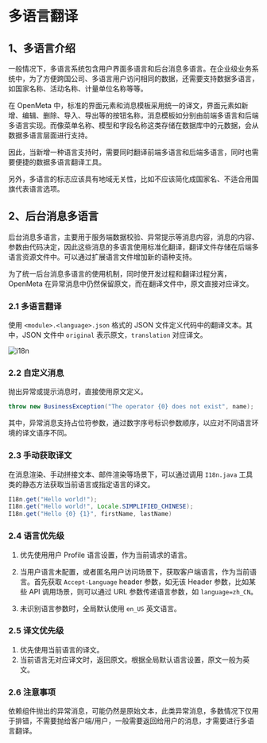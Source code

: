 # 多语言翻译

## 1、多语言介绍

一般情况下，多语言系统包含用户界面多语言和后台消息多语言。在企业级业务系统中，为了方便跨国公司、多语言用户访问相同的数据，还需要支持数据多语言，如国家名称、活动名称、计量单位名称等等。

在 OpenMeta 中，标准的界面元素和消息模板采用统一的译文，界面元素如新增、编辑、删除、导入、导出等的按钮名称，消息模板如分别由前端多语言和后端多语言实现。而像菜单名称、模型和字段名称这类存储在数据库中的元数据，会从数据多语言层面进行支持。

因此，当新增一种语言支持时，需要同时翻译前端多语言和后端多语言，同时也需要便捷的数据多语言翻译工具。

另外，多语言的标志应该具有地域无关性，比如不应该简化成国家名、不适合用国旗代表语言选项。

## 2、后台消息多语言

后台消息多语言，主要用于服务端数据校验、异常提示等消息内容，消息的内容、参数由代码决定，因此这些消息的多语言使用标准化翻译，翻译文件存储在后端多语言资源文件中。可以通过扩展语言文件增加新的语种支持。

为了统一后台消息多语言的使用机制，同时使开发过程和翻译过程分离，OpenMeta 在异常消息中仍然保留原文，而在翻译文件中，原文直接对应译文。

### 2.1 多语言翻译

使用 `<module>.<language>.json` 格式的 JSON 文件定义代码中的翻译文本。其中，JSON 文件中 `original` 表示原文，`translation` 对应译文。

![i18n](/image/i18n.png)

### 2.2 自定义消息

抛出异常或提示消息时，直接使用原文定义。

```java
throw new BusinessException("The operator {0} does not exist", name);
```

其中，异常消息支持占位符参数，通过数字序号标识参数顺序，以应对不同语言环境的译文语序不同。

### 2.3 手动获取译文
在消息渲染、手动拼接文本、邮件渲染等场景下，可以通过调用 `I18n.java` 工具类的静态方法获取当前语言或指定语言的译文。

```java
I18n.get("Hello world!");
I18n.get("Hello world!", Locale.SIMPLIFIED_CHINESE);
I18n.get("Hello {0} {1}", firstName, lastName)
```

### 2.4 语言优先级
1. 优先使用用户 Profile 语言设置，作为当前请求的语言。

2. 当用户语言未配置，或者匿名用户访问场景下，获取客户端语言，作为当前语言。首先获取 `Accept-Language` header 参数，如无该 Header 参数，比如某些 API 调用场景，则可以通过 URL 参数传递语言参数，如 `language=zh_CN`。

3. 未识别语言参数时，全局默认使用 `en_US` 英文语言。

### 2.5 译文优先级
1. 优先使用当前语言的译文。
2. 当前语言无对应译文时，返回原文。根据全局默认语言设置，原文一般为英文。

### 2.6 注意事项

依赖组件抛出的异常消息，可能仍然是原始文本，此类异常消息，多数情况下仅用于排错，不需要抛给客户端/用户，一般需要返回给用户的消息，才需要进行多语言翻译。
